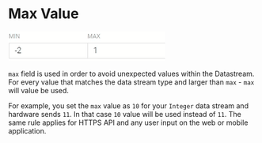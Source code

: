 # Max Value

![](../../../../../.gitbook/assets/max.gif)

`max` field is used in order to avoid unexpected values within the Datastream. For every value that matches the data stream type and larger than `max` - `max` will value be used.

For example, you set the `max` value as `10` for your `Integer` data stream and hardware sends `11`. In that case `10` value will be used instead of `11`. The same rule applies for HTTPS API and any user input on the web or mobile application.

